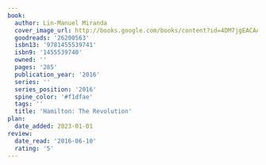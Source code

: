 ```yaml
---
book:
  author: Lin-Manuel Miranda
  cover_image_url: http://books.google.com/books/content?id=4DM7jgEACAAJ&printsec=frontcover&img=1&zoom=1&source=gbs_api
  goodreads: '26200563'
  isbn13: '9781455539741'
  isbn9: '1455539740'
  owned: ''
  pages: '285'
  publication_year: '2016'
  series: ''
  series_position: '2016'
  spine_color: '#f1dfae'
  tags: ''
  title: 'Hamilton: The Revolution'
plan:
  date_added: 2023-01-01
review:
  date_read: '2016-06-10'
  rating: '5'
---
```

